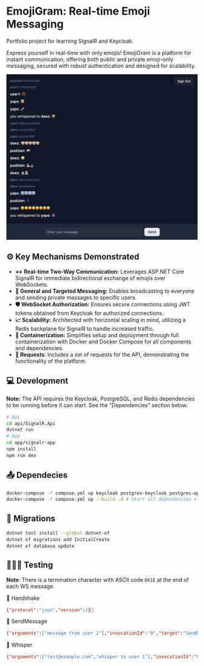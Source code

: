# EmojiGram: Real-time Emoji Messaging

Portfolio project for learning SignalR and Keycloak.

Express yourself in real-time with only emojis! EmojiGram is a platform for instant communication, offering both public and private emoji-only messaging, secured with robust authentication and designed for scalability.

![Screenshot of EmojiGram](https://github.com/rutkowski-tomasz/emoji-gram/blob/main/screenshot.png?raw=true)

## ⚙️ Key Mechanisms Demonstrated

* **↔️ Real-time Two-Way Communication:** Leverages ASP.NET Core SignalR for immediate bidirectional exchange of emojis over WebSockets.
* **📢 General and Targeted Messaging:** Enables broadcasting to everyone and sending private messages to specific users.
* **🛡️ WebSocket Authorization:** Ensures secure connections using JWT tokens obtained from Keycloak for authorized connections.
* **📈 Scalability:** Architected with horizontal scaling in mind, utilizing a Redis backplane for SignalR to handle increased traffic.
* **🐳 Containerization:** Simplifies setup and deployment through full containerization with Docker and Docker Compose for all components and dependencies.
* **📨 Requests**: Includes a set of requests for the API, demonstrating the functionality of the platform.

## 💻 Development

**Note:** The API requires the Keycloak, PostgreSQL, and Redis dependencies to be running before it can start. See the "Dependencies" section below.

```sh
# Api
cd api/SignalR.Api
dotnet run
# App
cd app/signalr-app
npm install
npm run dev
```

## 📤 Dependecies

```sh
docker-compose -f compose.yml up keycloak postgres-keycloak postgres-api redis -d # Start only dependencies
docker-compose -f compose.yml up --build -d # Start all dependencies + app + api
```

## 🔄 Migrations

```sh
dotnet tool install --global dotnet-ef
dotnet ef migrations add InitialCreate
dotnet ef database update
```

## 🧑🏻‍🚀 Testing

**Note**: There is a termination character with ASCII code `0X1E` at the end of each WS message.

🤝 Handshake
```json
{"protocol":"json","version":1}
```

💬 SendMessage
```json
{"arguments":["message from user 2"],"invocationId":"0","target":"SendMessage","type":1}
```

🤫 Whisper
```json
{"arguments":["test@example.com","whisper to user 1"],"invocationId":"0","target":"SendWhisper","type":1}
```

